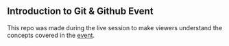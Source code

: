 ## Introduction to Git & Github Event

This repo was made during the live session to make viewers understand the concepts covered in the [event](https://gdsc.community.dev/e/mr4sny/).
